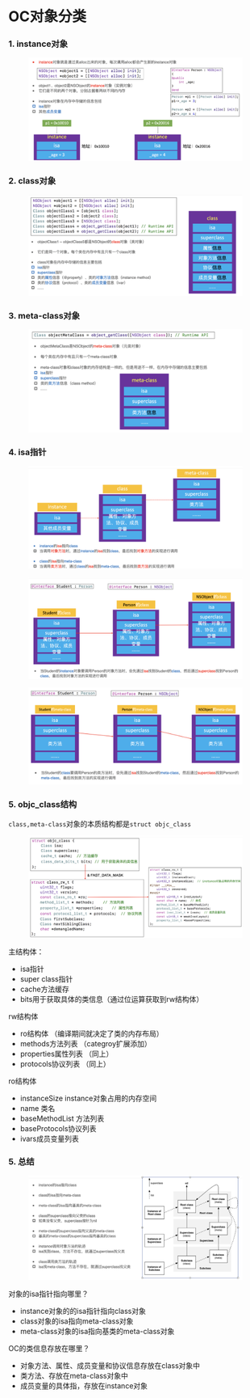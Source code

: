 # OC对象分类

### 1. instance对象

<figure><img src=".gitbook/assets/截屏2023-12-23 20.20.38.png" alt=""><figcaption></figcaption></figure>



### 2. class对象

<figure><img src=".gitbook/assets/截屏2023-12-23 20.17.37.png" alt=""><figcaption></figcaption></figure>

### 3. meta-class对象

<figure><img src=".gitbook/assets/截屏2023-12-23 20.18.07.png" alt=""><figcaption></figcaption></figure>

### 4. isa指针

<figure><img src=".gitbook/assets/截屏2023-12-23 20.21.53.png" alt=""><figcaption></figcaption></figure>

<figure><img src=".gitbook/assets/截屏2023-12-23 20.23.33.png" alt=""><figcaption></figcaption></figure>

<figure><img src=".gitbook/assets/截屏2023-12-23 20.24.02.png" alt=""><figcaption></figcaption></figure>



### 5. objc\_class结构

`class,meta-class`对象的本质结构都是`struct objc_class`

<figure><img src=".gitbook/assets/截屏2023-12-23 20.37.10.png" alt=""><figcaption></figcaption></figure>

主结构体：

* isa指针
* super class指针
* cache方法缓存
* bits用于获取具体的类信息（通过位运算获取到rw结构体）

rw结构体

* ro结构体 （编译期间就决定了类的内存布局）
* methods方法列表 （categroy扩展添加）
* properties属性列表 （同上）
* protocols协议列表 （同上）

ro结构体

* instanceSize instance对象占用的内存空间
* name 类名
* baseMethodList 方法列表
* baseProtocols协议列表
* ivars成员变量列表





### 5. 总结

<figure><img src=".gitbook/assets/截屏2023-12-23 20.26.25.png" alt=""><figcaption></figcaption></figure>

对象的isa指针指向哪里？

* instance对象的的isa指针指向class对象
* class对象的isa指向meta-class对象
* meta-class对象的isa指向基类的meta-class对象

OC的类信息存放在哪里？

* 对象方法、属性、成员变量和协议信息存放在class对象中
* 类方法、存放在meta-class对象中
* 成员变量的具体指，存放在instance对象

